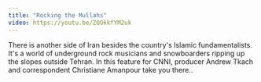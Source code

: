 ```yaml
---
title: "Rocking the Mullahs"
video: https://youtu.be/ZQOkkfYM2uk
---
```


There is another side of Iran besides the country's Islamic fundamentalists. It's a world of underground rock musicians and  snowboarders ripping up the slopes outside Tehran.  In this feature for CNNI, producer Andrew Tkach and correspondent Christiane Amanpour take you there..
